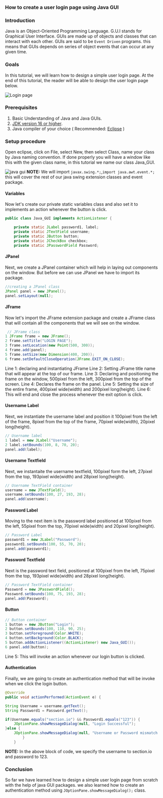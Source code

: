 ### How to create a user login page using Java GUI

### Introduction

Java is an Object-Oriented Programming Language. G.U.I stands for Graphical User Interface. GUIs are made up of objects and classes that can interact with each other. GUIs are said to be `Event Driven` programs. this means that GUIs depends on series of object events that can occur at any given time.

### Goals

In this tutorial, we will learn how to design a simple user login page. At the end of this tutorial, the reader will be able to design the user login page below.

![Login page](/how-to-create-a-user-login-page-using-javagui/loginPage.png)

### Prerequisites

1. Basic Understanding of Java and Java GUIs.
2. [JDK version 16 or higher](www.oracle.org).
3. Java compiler of your choice ( Recommended: [Eclipse](www.eclipse.org) )

### Setup procedure

Open eclipse, click on File, select New, then select Class, name your class by Java naming convention.
If done properly you will have a window like this with the given class name, in this tutorial we name our class Java_GUI.

![java gui](/how-to-create-a-user-login-page-using-javagui/java_gUI.png)
**NOTE:** We will import `javax.swing.*;`,`import java.awt.event.*;` this will cover the rest of our java swing extension classes and event package.

#### Variables
Now let's create our private static variables class and also set it to implements an action whenever the button is click.

```java
public class Java_GUI implements ActionListener {

	private static JLabel password1, label;
	private static JTextField username;
	private static JButton button;
	private static JCheckBox checkbox;
	private static JPasswordField Password;
```
#### JPanel
Next, we create a JPanel container which will help in laying out components on the window. But before we can use JPanel we have to import its package.

```java
//creating a JPanel class
JPanel panel = new JPanel();
panel.setLayout(null);
```

#### JFrame

Now let's import the JFrame extension package and create a JFrame class that will contain all the components that we will see on the window.

```java
 // JFrame class
1 JFrame frame = new JFrame();
2 frame.setTitle("LOGIN PAGE");
3 frame.setLocation(new Point(500, 300));
4 frame.add(panel);
5 frame.setSize(new Dimension(400, 200));
6 frame.setDefaultCloseOperation(JFrame.EXIT_ON_CLOSE);
```
Line 1: declaring and instantiating JFrame
Line 2: Setting JFrame title name that will appear at the top of our frame.
Line 3: Declaring and positioning the frame on the window, 500pixel from the left, 300pixel from the top of the screen.
Line 4: Declares the frame on the panel.
Line 5: Setting the size of the entire frame, 400pixel wide(width) and 200pixel long(height).
Line 6: This will end and close the process whenever the exit option is click.

#### Username Label
Next, we instantiate the username label and position it 100pixel from the left of the frame, 8pixel from the top of the frame, 70pixel wide(width), 20pixel long(height).

```java
// Username label
1 label = new JLabel("Username");
2 label.setBounds(100, 8, 70, 20);
panel.add(label);
```
#### Username Textfield
Next, we instantaite the username textfield, 100pixel form the left, 27pixel from the top, 193pixel wide(width) and 28pixel long(height).

```java
// Username TextField container
username = new JTextField();
username.setBounds(100, 27, 193, 28);
panel.add(username);
```
#### Password Label
Moving to the next item is the password label positioned at 100pixel from the left, 55pixel from the top, 70pixel wide(width) and 20pixel long(height).
```java
// Password Label
password1 = new JLabel("Password");
password1.setBounds(100, 55, 70, 20);
panel.add(password1);
```
#### Password Textfield
Next is the password text field, positioned at 100pixel from the left, 75pixel from the top, 193pixel wide(width) and 28pixel long(height).

```java
// Password TextField container
Password = new JPasswordField();
Password.setBounds(100, 75, 193, 28);
panel.add(Password);
```
#### Button

```java
// Button container
1 button = new JButton("Login");
2 button.setBounds(100, 110, 90, 25);
3 button.setForeground(Color.WHITE);
4 button.setBackground(Color.BLACK);
5 button.addActionListener((ActionListener) new Java_GUI());
6 panel.add(button);
```
Line 5: This will invoke an action whenever our login button is clicked.

#### Authentication
Finally, we are going to create an authentication method that will be invoke when we click the login button.

```java
@Override
public void actionPerformed(ActionEvent e) {

String Username = username.getText();
String Password1 = Password.getText();

if(Username.equals("section.io") && Password1.equals("123")) {
	JOptionPane.showMessageDialog(null, "Login Successful");
}else {
	JOptionPane.showMessageDialog(null, "Username or Password mismatch ");
		}
	}
```
**NOTE:** In the above block of code, we specify the username to section.io and password to 123.
### Conclusion

So far we have learned how to design a simple user login page from scratch with the help of java GUI packages. we also learned how to create an authentication method using `JOptionPane.showMessageDialog();` class.